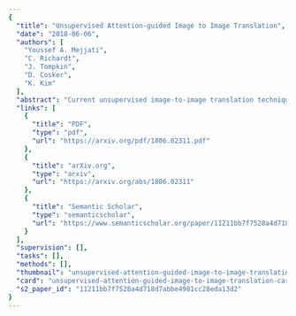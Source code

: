 ```yaml
---
{
  "title": "Unsupervised Attention-guided Image to Image Translation",
  "date": "2018-06-06",
  "authors": [
    "Youssef A. Mejjati",
    "C. Richardt",
    "J. Tompkin",
    "D. Cosker",
    "K. Kim"
  ],
  "abstract": "Current unsupervised image-to-image translation techniques struggle to focus their attention on individual objects without altering the background or the way multiple objects interact within a scene. Motivated by the important role of attention in human perception, we tackle this limitation by introducing unsupervised attention mechanisms which are jointly adversarially trained with the generators and discriminators. We empirically demonstrate that our approach is able to attend to relevant regions in the image without requiring any additional supervision, and that by doing so it achieves more realistic mappings compared to recent approaches.",
  "links": [
    {
      "title": "PDF",
      "type": "pdf",
      "url": "https://arxiv.org/pdf/1806.02311.pdf"
    },
    {
      "title": "arXiv.org",
      "type": "arxiv",
      "url": "https://arxiv.org/abs/1806.02311"
    },
    {
      "title": "Semantic Scholar",
      "type": "semanticscholar",
      "url": "https://www.semanticscholar.org/paper/11211bb7f7528a4d718d7abbe4981cc28eda13d2"
    }
  ],
  "supervision": [],
  "tasks": [],
  "methods": [],
  "thumbnail": "unsupervised-attention-guided-image-to-image-translation-thumb.jpg",
  "card": "unsupervised-attention-guided-image-to-image-translation-card.jpg",
  "s2_paper_id": "11211bb7f7528a4d718d7abbe4981cc28eda13d2"
}
---
```


